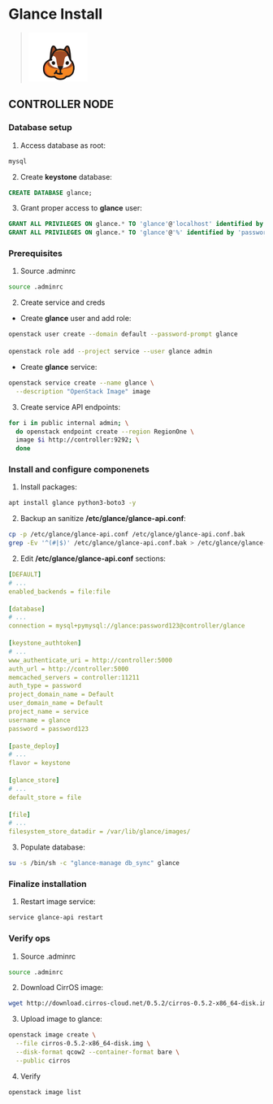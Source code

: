 # Glance Install

> ![Glance logo](/images/glance.png)

## CONTROLLER NODE

### Database setup

1. Access database as root:

```bash
mysql
```

2. Create **keystone** database:

```sql
CREATE DATABASE glance;
```

3. Grant proper access to **glance** user:

```sql
GRANT ALL PRIVILEGES ON glance.* TO 'glance'@'localhost' identified by 'password123';
GRANT ALL PRIVILEGES ON glance.* TO 'glance'@'%' identified by 'password123';
```

### Prerequisites

1. Source .adminrc

```bash
source .adminrc
```

2. Create service and creds

* Create **glance** user and add role:

```bash
openstack user create --domain default --password-prompt glance

openstack role add --project service --user glance admin
```

* Create **glance** service:

```bash
openstack service create --name glance \
  --description "OpenStack Image" image
```

3. Create service API endpoints:

```bash
for i in public internal admin; \
  do openstack endpoint create --region RegionOne \
  image $i http://controller:9292; \
  done
```

### Install and configure componenets

1. Install packages:

```bash
apt install glance python3-boto3 -y
```

2. Backup an sanitize **/etc/glance/glance-api.conf**:

```bash
cp -p /etc/glance/glance-api.conf /etc/glance/glance-api.conf.bak
grep -Ev '^(#|$)' /etc/glance/glance-api.conf.bak > /etc/glance/glance-api.conf
```

2. Edit **/etc/glance/glance-api.conf** sections:

```yaml
[DEFAULT]
# ...
enabled_backends = file:file

[database]
# ...
connection = mysql+pymysql://glance:password123@controller/glance

[keystone_authtoken]
# ...
www_authenticate_uri = http://controller:5000
auth_url = http://controller:5000
memcached_servers = controller:11211
auth_type = password
project_domain_name = Default
user_domain_name = Default
project_name = service
username = glance
password = password123

[paste_deploy]
# ...
flavor = keystone

[glance_store]
# ...
default_store = file

[file]
# ...
filesystem_store_datadir = /var/lib/glance/images/
```

3. Populate database:

```bash
su -s /bin/sh -c "glance-manage db_sync" glance
```

### Finalize installation

1. Restart image service:

```bash
service glance-api restart
```

### Verify ops

1. Source .adminrc

```bash
source .adminrc
```

2. Download CirrOS image:

```bash
wget http://download.cirros-cloud.net/0.5.2/cirros-0.5.2-x86_64-disk.img
```

3. Upload image to glance:

```bash
openstack image create \
  --file cirros-0.5.2-x86_64-disk.img \
  --disk-format qcow2 --container-format bare \
  --public cirros
```

4. Verify

```bash
openstack image list
```